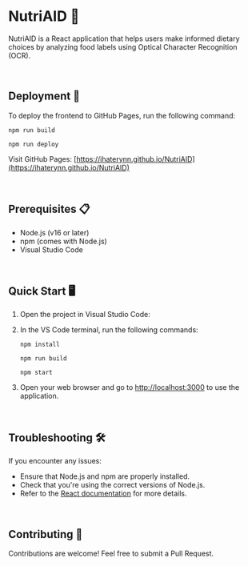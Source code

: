 # NutriAID 🍏

NutriAID is a React application that helps users make informed dietary choices by analyzing food labels using Optical Character Recognition (OCR).

<br> 

## Deployment 🚀

To deploy the frontend to GitHub Pages, run the following command:

  ```
  npm run build
  ```
  ```
  npm run deploy
  ```

Visit GitHub Pages: [https://ihaterynn.github.io/NutriAID](https://ihaterynn.github.io/NutriAID)

<br> 

## Prerequisites 📋

- Node.js (v16 or later)
- npm (comes with Node.js)
- Visual Studio Code

<br> 

## Quick Start 🖥️ 


1. Open the project in Visual Studio Code:

2. In the VS Code terminal, run the following commands:

   ```
   npm install
   ```
   ```
   npm run build
   ```
   ```
   npm start
   ```

3. Open your web browser and go to [http://localhost:3000](http://localhost:3000) to use the application.


<br> 

## Troubleshooting 🛠️ 

If you encounter any issues:
- Ensure that Node.js and npm are properly installed.
- Check that you're using the correct versions of Node.js.
- Refer to the [React documentation](https://reactjs.org/docs/getting-started.html) for more details.

<br> 

## Contributing 🤝 

Contributions are welcome! Feel free to submit a Pull Request.

